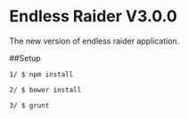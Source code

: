 # Endless Raider V3.0.0

The new version of endless raider application.

##Setup
```shell
1/ $ npm install

2/ $ bower install

3/ $ grunt
```
